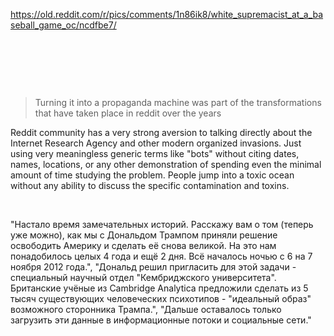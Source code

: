 https://old.reddit.com/r/pics/comments/1n86ik8/white_supremacist_at_a_baseball_game_oc/ncdfbe7/

&nbsp;

&nbsp;

&nbsp;

> Turning it into a propaganda machine was part of the transformations that have taken place in reddit over the years

Reddit community has a very strong aversion to talking directly about the Internet Research Agency and other modern organized invasions. Just using very meaningless generic terms like "bots" without citing dates, names, locations, or any other demonstration of spending even the minimal amount of time studying the problem. People jump into a toxic ocean without any ability to discuss the specific contamination and toxins.

&nbsp;

"Настало время замечательных историй. Расскажу вам о том (теперь уже можно), как мы с Дональдом Трампом приняли решение освободить Америку и сделать её снова великой. На это нам понадобилось целых 4 года и ещё 2 дня. Всё началось ночью с 6 на 7 ноября 2012 года.", "Дональд решил пригласить для этой задачи - специальный научный отдел "Кембриджского университета". Британские учёные из Cambridge Analytica предложили сделать из 5 тысяч существующих человеческих психотипов - "идеальный образ" возможного сторонника Трампа.", "Дальше оставалось только загрузить эти данные в информационные потоки и социальные сети."
